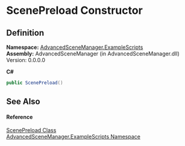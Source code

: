 # ScenePreload Constructor




## Definition
**Namespace:** <a href="N_AdvancedSceneManager_ExampleScripts">AdvancedSceneManager.ExampleScripts</a>  
**Assembly:** AdvancedSceneManager (in AdvancedSceneManager.dll) Version: 0.0.0.0

**C#**
``` C#
public ScenePreload()
```



## See Also


#### Reference
<a href="T_AdvancedSceneManager_ExampleScripts_ScenePreload">ScenePreload Class</a>  
<a href="N_AdvancedSceneManager_ExampleScripts">AdvancedSceneManager.ExampleScripts Namespace</a>  

